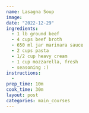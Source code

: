 ```yaml
---
name: Lasagna Soup
image: 
date: "2022-12-29"
ingredients:
  - 1 lb ground beef
  - 4 cups beef broth
  - 650 ml jar marinara sauce
  - 2 cups pasta
  - 1/2 cup heavy cream
  - 1 cup mozzarella, fresh
  - seasoning :)
instructions:
  - 
prep_time: 10m
cook_time: 30m
layout: post
categories: main_courses
---
```


